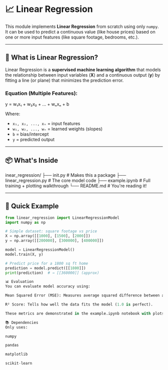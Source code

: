 # 📈 Linear Regression

This module implements **Linear Regression** from scratch using only `numpy`. It can be used to predict a continuous value (like house prices) based on one or more input features (like square footage, bedrooms, etc.).

---

## 🧠 What is Linear Regression?

Linear Regression is a **supervised machine learning algorithm** that models the relationship between input variables (**X**) and a continuous output (**y**) by fitting a line (or plane) that minimizes the prediction error.

### Equation (Multiple Features):

y = w₁x₁ + w₂x₂ + ... + wₙxₙ + b

Where:
- `x₁, x₂, ..., xₙ` = input features  
- `w₁, w₂, ..., wₙ` = learned weights (slopes)  
- `b` = bias/intercept  
- `y` = predicted output

---

## 📦 What's Inside

inear_regression/
├── init.py # Makes this a package
├── linear_regression.py # The core model code
├── example.ipynb # Full training + plotting walkthrough
└── README.md # You're reading it!

---

## 🧪 Quick Example

```python
from linear_regression import LinearRegressionModel
import numpy as np

# Simple dataset: square footage vs price
X = np.array([[1000], [1500], [2000]])
y = np.array([[200000], [300000], [400000]])

model = LinearRegressionModel()
model.train(X, y)

# Predict price for a 1800 sq ft home
prediction = model.predict([[1800]])
print(prediction)  # → [[360000]] (approx)

📊 Evaluation
You can evaluate model accuracy using:

Mean Squared Error (MSE): Measures average squared difference between actual and predicted values.

R² Score: Tells how well the data fits the model (1.0 is perfect).

These metrics are demonstrated in the example.ipynb notebook with plots.

📚 Dependencies
Only uses:

numpy

pandas

matplotlib

scikit-learn